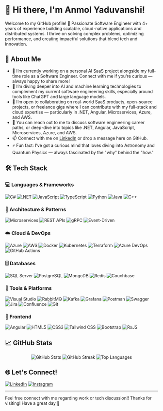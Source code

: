 # 👋 Hi there, I'm Anmol Yaduvanshi!

Welcome to my GitHub profile!
🚀 Passionate Software Engineer with 4+ years of experience building scalable, cloud-native applications and distributed systems. I thrive on solving complex problems, optimizing performance, and creating impactful solutions that blend tech and innovation.

## 🚀 About Me

- 🔭 I’m currently working on a personal AI SaaS project alongside my full-time role as a Software Engineer. Connect with me if you're curious — always happy to share more!
- 🌱 I’m diving deeper into AI and machine learning technologies to complement my current software engineering skills, especially around tools like ChatGPT and large language models.
- 👯 I’m open to collaborating on real-world SaaS products, open-source projects, or freelance gigs where I can contribute with my full-stack and cloud expertise — particularly in .NET, Angular, Microservices, Azure, and AWS.
- 💬 You can reach out to me to discuss software engineering career paths, or deep-dive into topics like .NET, Angular, JavaScript, Microservices, Azure, and AWS.
- 📫 Connect with me on [LinkedIn](https://www.linkedin.com/in/anmolyaduvanshi) or drop a message here on GitHub.
- ⚡ Fun fact: I’ve got a curious mind that loves diving into Astronomy and Quantum Physics — always fascinated by the "why" behind the "how."


## 🛠️ Tech Stack

### 💻 Languages & Frameworks
![C#](https://img.shields.io/badge/-C%23-black?style=flat-square&logo=c-sharp)
![.NET](https://img.shields.io/badge/-.NET-black?style=flat-square&logo=dotnet)
![JavaScript](https://img.shields.io/badge/-JavaScript-black?style=flat-square&logo=javascript)
![TypeScript](https://img.shields.io/badge/-TypeScript-black?style=flat-square&logo=typescript)
![Python](https://img.shields.io/badge/-Python-black?style=flat-square&logo=python)
![Java](https://img.shields.io/badge/-Java-black?style=flat-square&logo=java)
![C++](https://img.shields.io/badge/-C++-black?style=flat-square&logo=c%2B%2B)

### 🧠 Architecture & Patterns
![Microservices](https://img.shields.io/badge/-Microservices-black?style=flat-square)
![REST APIs](https://img.shields.io/badge/-REST%20APIs-black?style=flat-square)
![gRPC](https://img.shields.io/badge/-gRPC-black?style=flat-square)
![Event-Driven](https://img.shields.io/badge/-Event--Driven-black?style=flat-square)

### ☁️ Cloud & DevOps
![Azure](https://img.shields.io/badge/-Azure-black?style=flat-square&logo=microsoft-azure)
![AWS](https://img.shields.io/badge/-AWS-black?style=flat-square&logo=amazon-aws)
![Docker](https://img.shields.io/badge/-Docker-black?style=flat-square&logo=docker)
![Kubernetes](https://img.shields.io/badge/-Kubernetes-black?style=flat-square&logo=kubernetes)
![Terraform](https://img.shields.io/badge/-Terraform-black?style=flat-square&logo=terraform)
![Azure DevOps](https://img.shields.io/badge/-Azure%20DevOps-black?style=flat-square&logo=azure-devops)
![GitHub Actions](https://img.shields.io/badge/-GitHub%20Actions-black?style=flat-square&logo=github-actions)

### 🗄️ Databases
![SQL Server](https://img.shields.io/badge/-SQL%20Server-black?style=flat-square&logo=microsoft-sql-server)
![PostgreSQL](https://img.shields.io/badge/-PostgreSQL-black?style=flat-square&logo=postgresql)
![MongoDB](https://img.shields.io/badge/-MongoDB-black?style=flat-square&logo=mongodb)
![Redis](https://img.shields.io/badge/-Redis-black?style=flat-square&logo=redis)
![Couchbase](https://img.shields.io/badge/-Couchbase-black?style=flat-square&logo=couchbase)

### 🧰 Tools & Platforms
![Visual Studio](https://img.shields.io/badge/-Visual%20Studio-black?style=flat-square&logo=visual-studio)
![RabbitMQ](https://img.shields.io/badge/-RabbitMQ-black?style=flat-square&logo=rabbitmq)
![Kafka](https://img.shields.io/badge/-Kafka-black?style=flat-square&logo=apache-kafka)
![Grafana](https://img.shields.io/badge/-Grafana-black?style=flat-square&logo=grafana)
![Postman](https://img.shields.io/badge/-Postman-black?style=flat-square&logo=postman)
![Swagger](https://img.shields.io/badge/-Swagger-black?style=flat-square&logo=swagger)
![Jira](https://img.shields.io/badge/-Jira-black?style=flat-square&logo=jira)
![Confluence](https://img.shields.io/badge/-Confluence-black?style=flat-square&logo=confluence)
![Git](https://img.shields.io/badge/-Git-black?style=flat-square&logo=git)

### 🎨 Frontend
![Angular](https://img.shields.io/badge/-Angular-black?style=flat-square&logo=angular)
![HTML5](https://img.shields.io/badge/-HTML5-black?style=flat-square&logo=html5)
![CSS3](https://img.shields.io/badge/-CSS3-black?style=flat-square&logo=css3)
![Tailwind CSS](https://img.shields.io/badge/-TailwindCSS-black?style=flat-square&logo=tailwind-css)
![Bootstrap](https://img.shields.io/badge/-Bootstrap-black?style=flat-square&logo=bootstrap)
![RxJS](https://img.shields.io/badge/-RxJS-black?style=flat-square&logo=reactivex)



## 📈 GitHub Stats

<p align="center">
  <img src="https://github-readme-stats.vercel.app/api?username=Hi-AY&show_icons=true&theme=radical" alt="GitHub Stats" />
  <img src="https://github-readme-streak-stats.herokuapp.com/?user=Hi-AY&theme=radical" alt="GitHub Streak" />
  <img src="https://github-readme-stats.vercel.app/api/top-langs/?username=Hi-AY&layout=compact&theme=radical" alt="Top Languages" />
</p>


## 🌐 Let's Connect!

[![LinkedIn](https://img.shields.io/badge/LinkedIn-blue?style=flat-square&logo=linkedin)](https://linkedin.com/in/anmolyaduvanshi)
[![Instagram](https://img.shields.io/badge/Instagram-E4405F?style=flat-square&logo=instagram&logoColor=white)](https://instagram.com/anmolyaduvanshi11)

---

Feel free connect with me regarding work or tech discussion!!
Thanks for visiting! Have a great day 🚀
